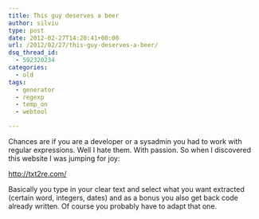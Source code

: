 ```yaml
---
title: This guy deserves a beer
author: silviu
type: post
date: 2012-02-27T14:20:41+00:00
url: /2012/02/27/this-guy-deserves-a-beer/
dsq_thread_id:
  - 592320234
categories:
  - old
tags:
  - generator
  - regexp
  - temp_on
  - webtool

---
```

Chances are if you are a developer or a sysadmin you had to work with regular expressions. Well I hate them. With passion. So when I discovered this website I was jumping for joy:

<a href="http://txt2re.com/" target="_blank" rel="noopener">http://txt2re.com/</a>

Basically you type in your clear text and select what you want extracted (certain word, integers, dates) and as a bonus you also get back code already written. Of course you probably have to adapt that one.